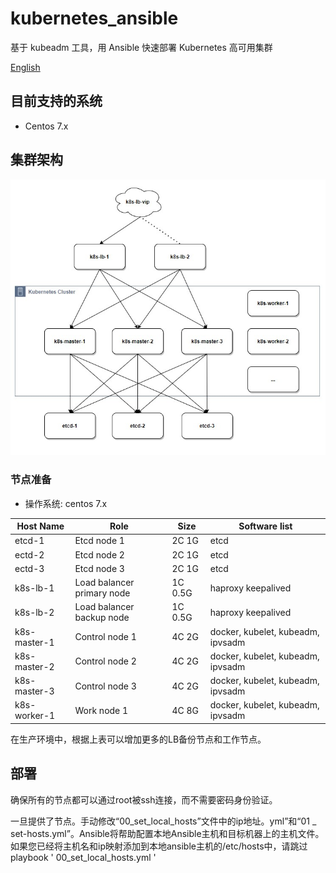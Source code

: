 # kubernetes_ansible

基于 kubeadm 工具，用 Ansible 快速部署 Kubernetes 高可用集群

[English](README.md)

## 目前支持的系统

- Centos 7.x

## 集群架构

![k8s-architecture](resources/k8s-architecture.jpg)

### 节点准备

- 操作系统: centos 7.x

| Host Name    | Role                       | Size    | Software list                     |
|--------------|----------------------------|---------|-----------------------------------|
| etcd-1       | Etcd node 1                | 2C 1G   | etcd                              |
| ectd-2       | Etcd node 2                | 2C 1G   | etcd                              |
| ectd-3       | Etcd node 3                | 2C 1G   | etcd                              |
| k8s-lb-1     | Load balancer primary node | 1C 0.5G | haproxy keepalived                |
| k8s-lb-2     | Load balancer backup node  | 1C 0.5G | haproxy keepalived                |
| k8s-master-1 | Control node 1             | 4C 2G   | docker, kubelet, kubeadm, ipvsadm |
| k8s-master-2 | Control node 2             | 4C 2G   | docker, kubelet, kubeadm, ipvsadm |
| k8s-master-3 | Control node 3             | 4C 2G   | docker, kubelet, kubeadm, ipvsadm |
| k8s-worker-1 | Work node 1                | 4C 8G   | docker, kubelet, kubeadm, ipvsadm |

在生产环境中，根据上表可以增加更多的LB备份节点和工作节点。

## 部署

确保所有的节点都可以通过root被ssh连接，而不需要密码身份验证。

一旦提供了节点。手动修改“00_set_local_hosts”文件中的ip地址。yml”和“01 _
set-hosts.yml”。Ansible将帮助配置本地Ansible主机和目标机器上的主机文件。如果您已经将主机名和ip映射添加到本地ansible主机的/etc/hosts中，请跳过playbook '
00_set_local_hosts.yml '